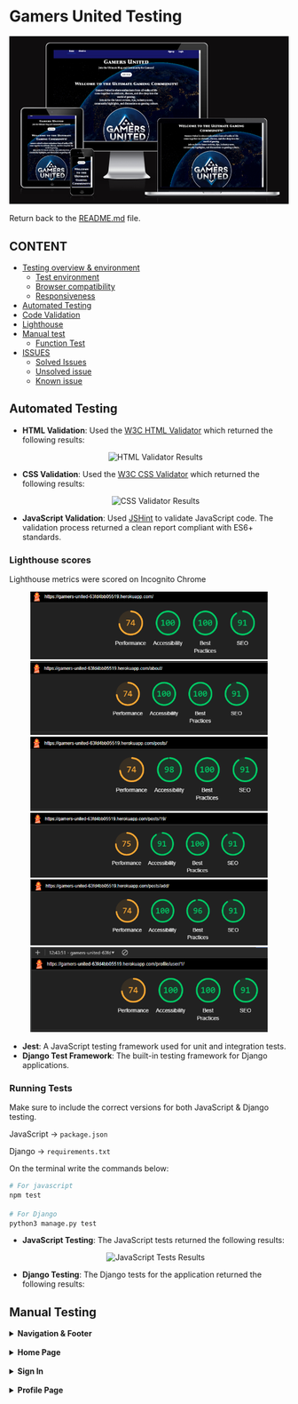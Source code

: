 # Gamers United Testing
![Gamers United viewed in different screens](/docs/readme_images/responsive.png)

Return back to the [README.md](README.md) file.

## CONTENT

- [Testing overview & environment](#testing-overview--environment)
    - [Test environment](#test-environment)
    - [Browser compatibility](#browser-compatibility)
    - [Responsiveness](#responsiveness)
- [Automated Testing](#automated-testing)
- [Code Validation](#code-validation)
- [Lighthouse](#lighthouse)
- [Manual test](#manual-test)
    - [Function Test](#function-test)
- [ISSUES](#issues)
    - [Solved Issues](#solved-issues)
    - [Unsolved issue](#unsolved-issue)
    - [Known issue](#known-issue)

## Automated Testing

- **HTML Validation**: Used the [W3C HTML Validator](https://validator.w3.org/) which returned the following results:
  <div style="text-align: center; margin: 10px 0;">
      <img src="images_documentation/lighthouse_scores/html_validator.png" alt="HTML Validator Results" style="max-width: 50%; height: auto;">
  </div>

- **CSS Validation**: Used the [W3C CSS Validator](https://jigsaw.w3.org/css-validator/) which returned the following results:
  <div style="text-align: center; margin: 10px 0;">
      <img src="images_documentation/lighthouse_scores/css_validator.png" alt="CSS Validator Results" style="max-width: 50%; height: auto;">
  </div>

- **JavaScript Validation**: Used [JSHint](https://jshint.com/) to validate JavaScript code. The validation process returned a clean report compliant with ES6+ standards.

### Lighthouse scores

Lighthouse metrics were scored on Incognito Chrome

<div style="text-align: center;">
    <img src="docs/readme_images/home_lighthouse.png" alt="Home Page Lighthouse Score" style="max-width: 85%; height: auto; margin: 0 10px;">
    <img src="docs/readme_images/about_lighthouse.png" alt="About Page Lighthouse Score" style="max-width: 85%; height: auto; margin: 0 10px;">
    <img src="docs/readme_images/posts_lighthouse.png" alt="Posts Page Lighthouse Score" style="max-width: 85%; height: auto; margin: 0 10px;">
    <img src="docs/readme_images/post_detail_lighthouse.png" alt="Post Detail Page Lighthouse Score" style="max-width: 85%; height: auto; margin: 0 10px;">
    <img src="docs/readme_images/add_post_lighthouse.png" alt="Add Post Lighthouse Score" style="max-width: 85%; height: auto; margin: 0 10px;">
    <img src="docs/readme_images/profile_page_lighthouse.png" alt="Profile Page Lighthouse Score" style="max-width: 85%; height: auto; margin: 0 10px;">
</div>

- **Jest**: A JavaScript testing framework used for unit and integration tests.
- **Django Test Framework**: The built-in testing framework for Django applications.

### Running Tests

Make sure to include the correct versions for both JavaScript & Django testing.

JavaScript -> `package.json`

Django -> `requirements.txt`

On the terminal write the commands below:

```bash
# For javascript
npm test

# For Django
python3 manage.py test
```

- **JavaScript Testing**: The JavaScript tests returned the following results:
  <div style="text-align: center; margin: 10px 0;">
      <img src="images_documentation/lighthouse_scores/js_tests.png" alt="JavaScript Tests Results" style="max-width: 50%; height: auto; margin: 0 10px;">
  </div>

- **Django Testing**: The Django tests for the application returned the following results:


## Manual Testing

<details>
    <summary><strong>Navigation & Footer</strong></summary>
    <table>
        <thead>
            <tr>
                <th>Test Name</th>
                <th>Steps</th>
                <th>Expected Result</th>
                <th>Actual Result</th>
                <th>Pass/Fail</th>
            </tr>
        </thead>
        <tbody>
            <tr>
                <td>Home Navigation</td>
                <td>
                    1. Click on the <em>Home</em> text.<br>
                </td>
                <td>User is redirected to the homepage (index.html).</td>
                <td>[Same as Expected]</td>
                <td>&#10003;</td>
            </tr>
            <tr>
                <td>Profile Navigation</td>
                <td>
                    1. Click on the <em>Profile</em> link.
                </td>
                <td>User is redirected to the profile page (profile.html).</td>
                <td>[Same as Expected]</td>
                <td>&#10003;</td>
            </tr>
            <tr>
                <td>Sign up Navigation</td>
                <td>
                    1. Click on the <em>Sign up</em> link.
                </td>
                <td>User is redirected to the register page (signup.html).</td>
                <td>[Same as Expected]</td>
                <td>&#10003;</td>
            </tr>
            <tr>
                <td>Login Navigation</td>
                <td>
                    1. Click on the <em>Login</em> link.
                </td>
                <td>User is redirected to the login page (login.html).</td>
                <td>[Same as Expected]</td>
                <td>&#10003;</td>
            </tr>
            <tr>
                <td>Logout Navigation</td>
                <td>
                    1. Click on the <em>Logout</em> link.
                </td>
                <td>User is redirected to the logout page (logout.html).</td>
                <td>[Same as Expected]</td>
                <td>&#10003;</td>
            </tr>
            <tr>
                <td>Footer Links</td>
                <td>
                    1. Click on the <em>My LinkedIn</em> link.<br>
                    2. Click on the <em>My GitHub</em> link.
                </td>
                <td>User is redirected to LinkedIn and GitHub pages in new tabs.</td>
                <td>[Same as Expected]</td>
                <td>&#10003;</td>
            </tr>
        </tbody>
    </table>
</details>

<br>

<details>
  <summary><strong>Home Page</strong></summary>
  <table>
    <thead>
      <tr>
        <th>Test Name</th>
        <th>Steps</th>
        <th>Expected Result</th>
        <th>Actual Result</th>
        <th>Pass/Fail</th>
      </tr>
    </thead>
    <tbody>
      <tr>
        <td>Home</td>
        <td>
          1. Navigate to the home page.<br>
        </td>
        <td>User is redirected to the menu page.</td>
        <td>[Same as Expected]</td>
        <td>&#10003;</td>
      </tr>
      <tr>
        <td>Join Now</td>
        <td>
          1. Navigate to the home page.<br>
          2. Click on the <em>See specials</em> button on the "Weekend Special" slide.
        </td>
        <td>User is redirected to the events page.</td>
        <td>[Same as Expected]</td>
        <td>&#10003;</td>
      </tr>
      <tr>
        <td>Happy Hour Carousel</td>
        <td>
          1. Navigate to the home page.<br>
          2. Click on the <em>Join us</em> button on the "Happy Hour" slide.
        </td>
        <td>User is redirected to the happy hour details page.</td>
        <td>[Same as Expected]</td>
        <td>&#10003;</td>
      </tr>
      <tr>
        <td>Welcome Title Visibility</td>
        <td>
          1. Navigate to the home page.
        </td>
        <td><strong><em>Welcome to the Rum Away Bar</em></strong> is visible.</td>
        <td>[Same as Expected]</td>
        <td>&#10003;</td>
      </tr>
      <tr>
        <td>View Our Menu Button</td>
        <td>
          1. Navigate to the home page.<br>
          2. Click on the <em>view our menu</em> button.
        </td>
        <td>User is redirected to the menu page.</td>
        <td>[Same as Expected]</td>
        <td>&#10003;</td>
      </tr>
      
</details>

<br>

<details>
  <summary><strong>Sign-Up</strong></summary>
  
  <table>
    <thead>
      <tr>
        <th>Test Name</th>
        <th>Steps</th>
        <th>Expected Result</th>
        <th>Actual Result</th>
        <th>Pass/Fail</th>
      </tr>
    </thead>
    <tbody>
      <tr>
        <td>Sign-Up Success</td>
        <td>
          1. Navigate to Sign-Up page.<br>
          2. Enter valid credentials.<br>
          3. Submit the form.
        </td>
        <td>User is redirected to homepage with 'Successfully signed up as (username)'.</td>
        <td>[Same as Expected]</td>
        <td>&#10003;</td>
      </tr>
      <tr>
        <td>Password Mismatch</td>
        <td>
          1. Navigate to Sign-Up page.<br>
          2. Enter passwords that don't match.<br>
          3. Submit the form.
        </td>
        <td>Error message 'You must type the same password each time.'.</td>
        <td>[Same as Expected]</td>
        <td>&#10003;</td>
      </tr>
      <tr>
        <td>Invalid Email Format</td>
        <td>
          1. Enter invalid email.<br>
          2. Submit the form.
        </td>
        <td>Error message 'Enter a valid email address'.</td>
        <td>[Same as Expected]</td>
        <td>&#10003;</td>
      </tr>
      <tr>
        <td>Password Too Similar to Personal Information</td>
        <td>
          1. Enter a password similar to personal information (e.g., username or email).<br>
          2. Submit the form.
        </td>
        <td>Error message 'Your password can’t be too similar to your other personal information.'</td>
        <td>[Same as Expected]</td>
        <td>&#10003;</td>
      </tr>
      <tr>
        <td>Password Less Than 8 Characters</td>
        <td>
          1. Enter a password with fewer than 8 characters.<br>
          2. Submit the form.
        </td>
        <td>Error message 'Your password must contain at least 8 characters.'</td>
        <td>[Same as Expected]</td>
        <td>&#10003;</td>
      </tr>
      <tr>
        <td>Commonly Used Password</td>
        <td>
          1. Enter a commonly used password (e.g., 'password123').<br>
          2. Submit the form.
        </td>
        <td>Error message 'This password is too common.'</td>
        <td>[Same as Expected]</td>
        <td>&#10003;</td>
      </tr>
      <tr>
        <td>Password Entirely Numeric</td>
        <td>
          1. Enter a password that is entirely numeric (e.g., '12345678').<br>
          2. Submit the form.
        </td>
        <td>Error message 'Your password can’t be entirely numeric.'</td>
        <td>[Same as Expected]</td>
        <td>&#10003;</td>
      </tr>
      <tr>
        <td>Show/Hide Password Toggle</td>
        <td>
          1. Click on the show/hide password icon.<br>
          2. Verify that the password visibility toggles between hidden and visible.
        </td>
        <td>Password visibility toggles as expected.</td>
        <td>[Same as Expected]</td>
        <td>&#10003;</td>
      </tr>
    </tbody>
  </table>
  
</details>

<br>

<details>
  <summary><strong>Sign In</strong></summary>

  <table>
    <thead>
      <tr>
        <th>Test Name</th>
        <th>Steps</th>
        <th>Expected Result</th>
        <th>Actual Result</th>
        <th>Pass/Fail</th>
      </tr>
    </thead>
    <tbody>
      <tr>
        <td>Navigate to Sign-Up Page</td>
        <td>
          1. Navigate to Sign-In page.<br>
          2. Click on 'sign up' link.<br>
          3. Go to the Sign-Up page.
        </td>
        <td>User is redirected to the Sign-Up page.</td>
        <td>[Same as Expected]</td>
        <td>&#10003;</td>
      </tr>
      <tr>
        <td>Sign-In Success</td>
        <td>
          1. Navigate to Sign-In page.<br>
          2. Enter valid username and password (case-insensitive).<br>
          3. Submit the form.
        </td>
        <td>User is redirected to the homepage with 'Successfully signed in as (username)'.</td>
        <td>[Same as Expected]</td>
        <td>&#10003;</td>
      </tr>
      <tr>
        <td>Incorrect Credentials</td>
        <td>
          1. Navigate to Sign-In page.<br>
          2. Enter invalid username or password.<br>
          3. Submit the form.
        </td>
        <td>Error message 'The username and/or password you specified are not correct.'</td>
        <td>[Same as Expected]</td>
        <td>&#10003;</td>
      </tr>
      <tr>
        <td>Forgot Password Link</td>
        <td>
          1. Navigate to Sign-In page.<br>
          2. Click on 'Forgot your password?' link.
        </td>
        <td>User is redirected to the password recovery page.</td>
        <td>[Same as Expected]</td>
        <td>&#10003;</td>
      </tr>
      <tr>
        <td>Remember Me Checkbox</td>
        <td>
          1. Navigate to Sign-In page.<br>
          2. Enter valid credentials.<br>
          3. Check the 'Remember me' checkbox.<br>
          4. Submit the form.
        </td>
        <td>User remains signed in on next visit.</td>
        <td>[Same as Expected]</td>
        <td>&#10003;</td>
      </tr>
      <tr>
        <td>Empty Credentials</td>
        <td>
          1. Navigate to Sign-In page.<br>
          2. Leave username and password fields empty.<br>
          3. Submit the form.
        </td>
        <td>Error message 'This field is required.'</td>
        <td>[Same as Expected]</td>
        <td>&#10003;</td>
      </tr>
    </tbody>
  </table>

   <div style="text-align: center;">
    <img src="images_documentation/gifs/login_gif.gif" alt="Sign in gif" style="max-width: 85%; height: auto;">
  </div> 
</details>

<br>

<details>
  <summary><strong>Profile Page</strong></summary>

  <table>
    <thead>
      <tr>
        <th>Test Name</th>
        <th>Steps</th>
        <th>Expected Result</th>
        <th>Actual Result</th>
        <th>Pass/Fail</th>
      </tr>
    </thead>
    <tbody>
      <tr>
        <td>Profile Image Visibility</td>
        <td>
          1. Navigate to the profile page.
        </td>
        <td>Profile image is displayed. Default "nobody image" appears if no image is uploaded.</td>
        <td>[Same as Expected]</td>
        <td>&#10003;</td>
      </tr>
      <tr>
        <td>Profile Information Display</td>
        <td>
          1. Navigate to the profile page.
        </td>
        <td>Username, first name, last name, email, bio, and member since date are visible.</td>
        <td>[Same as Expected]</td>
        <td>&#10003;</td>
      </tr>
      <tr>
        <td>Update First Name</td>
        <td>
          1. Navigate to the profile page.<br>
          2. Change the first name input.<br>
          3. Click on <em>Save Changes</em>.
        </td>
        <td>First name is updated successfully.</td>
        <td>[Same as Expected]</td>
        <td>&#10003;</td>
      </tr>
      <tr>
        <td>Update Last Name</td>
        <td>
          1. Navigate to the profile page.<br>
          2. Change the last name input.<br>
          3. Click on <em>Save Changes</em>.
        </td>
        <td>Last name is updated successfully.</td>
        <td>[Same as Expected]</td>
        <td>&#10003;</td>
      </tr>
      <tr>
        <td>Update Email</td>
        <td>
          1. Navigate to the profile page.<br>
          2. Enter a valid email.<br>
          3. Click on <em>Save Changes</em>.
        </td>
        <td>Email is updated successfully.</td>
        <td>[Same as Expected]</td>
        <td>&#10003;</td>
      </tr>
      <tr>
        <td>Invalid Email Error Message</td>
        <td>
          1. Navigate to the profile page.<br>
          2. Enter an invalid email.<br>
          3. Click on <em>Save Changes</em>.
        </td>
        <td>Error message is displayed for invalid email.</td>
        <td>[Same as Expected]</td>
        <td>&#10003;</td>
      </tr>
      <tr>
        <td>Profile Image Upload</td>
        <td>
          1. Navigate to the profile page.<br>
          2. Upload a valid profile image (PNG, JPG, JPEG, GIF, WEBP) under 8MB.<br>
          3. Click on <em>Save Changes</em>.
        </td>
        <td>Profile image is uploaded successfully.</td>
        <td>[Same as Expected]</td>
        <td>&#10003;</td>
      </tr>
      <tr>
        <td>Invalid Profile Image Error Message</td>
        <td>
          1. Navigate to the profile page.<br>
          2. Upload an invalid profile image format or exceed the 8MB size limit.<br>
          3. Click on <em>Save Changes</em>.
        </td>
        <td>Error message is displayed for invalid image format or size.</td>
        <td>[Same as Expected]</td>
        <td>&#10003;</td>
      </tr>
      <tr>
        <td>Bio Character Limit</td>
        <td>
          1. Navigate to the profile page.<br>
          2. Enter a bio exceeding 50 characters.<br>
          3. Click on <em>Save Changes</em>.
        </td>
        <td>Error message is displayed for exceeding bio character limit.</td>
        <td>[Same as Expected]</td>
        <td>&#10003;</td>
      </tr>
      <tr>
        <td>Testimonials Section Visibility</td>
        <td>
          1. Navigate to the profile page.
        </td>
        <td>If no testimonials exist, display message: "No testimonials yet. Share your experiences to inspire others!"</td>
        <td>[Same as Expected]</td>
        <td>&#10003;</td>
      </tr>
      <tr>
        <td>Edit Testimonial Button</td>
        <td>
          1. Navigate to the profile page.<br>
          2. Click on the <em>Edit</em> button for a submitted testimonial.
        </td>
        <td>User is redirected to the edit testimonial page.</td>
        <td>[Same as Expected]</td>
        <td>&#10003;</td>
      </tr>
      <tr>